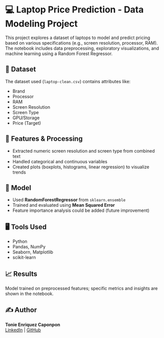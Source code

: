 # 💻 Laptop Price Prediction - Data Modeling Project

This project explores a dataset of laptops to model and predict pricing based on various specifications (e.g., screen resolution, processor, RAM). The notebook includes data preprocessing, exploratory visualizations, and machine learning using a Random Forest Regressor.

## 📂 Dataset
The dataset used (`laptop-clean.csv`) contains attributes like:
- Brand
- Processor
- RAM
- Screen Resolution
- Screen Type
- GPU/Storage
- Price (Target)

## 🔧 Features & Processing
- Extracted numeric screen resolution and screen type from combined text
- Handled categorical and continuous variables
- Created plots (boxplots, histograms, linear regression) to visualize trends

## 🧠 Model
- Used **RandomForestRegressor** from `sklearn.ensemble`
- Trained and evaluated using **Mean Squared Error**
- Feature importance analysis could be added (future improvement)

## 🖥️ Tools Used
- Python
- Pandas, NumPy
- Seaborn, Matplotlib
- scikit-learn

## 📈 Results
Model trained on preprocessed features; specific metrics and insights are shown in the notebook.


## ✍️ Author
**Tonie Enriquez Caponpon**  
[LinkedIn](https://www.linkedin.com/in/tonie-caponpon-95131b235/) | [GitHub](https://github.com/ToniEnriquez)
